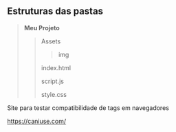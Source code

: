 ## Estruturas das pastas

> **Meu Projeto**
>
>> Assets
>>>
>>> img
>>
>> index.html
>>
>> script.js
>>
>> style.css

Site para testar compatibilidade de tags em navegadores

https://caniuse.com/
